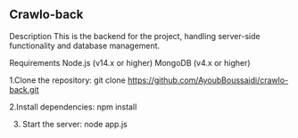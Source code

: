 ## Crawlo-back

Description
This is the backend for the project, handling server-side functionality and database management.

Requirements
Node.js (v14.x or higher)
MongoDB (v4.x or higher)

1.Clone the repository:
git clone https://github.com/AyoubBoussaidi/crawlo-back.git

2.Install dependencies:
 npm install

3. Start the server:
node app.js

